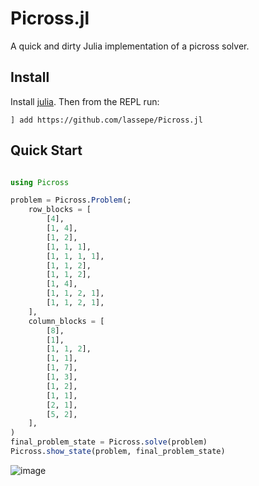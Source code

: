 # Picross.jl

A quick and dirty Julia implementation of a picross solver.

## Install

Install [julia](https://julialang.org/downloads/). Then from the REPL run:

`] add https://github.com/lassepe/Picross.jl`

## Quick Start

```julia

using Picross

problem = Picross.Problem(;                            
    row_blocks = [                             
        [4],                                   
        [1, 4],                                
        [1, 2],                                
        [1, 1, 1],                             
        [1, 1, 1, 1],                          
        [1, 1, 2],                             
        [1, 1, 2],                             
        [1, 4],                                
        [1, 1, 2, 1],                          
        [1, 1, 2, 1],                          
    ],                                         
    column_blocks = [                          
        [8],                                   
        [1],                                   
        [1, 1, 2],                             
        [1, 1],                                
        [1, 7],                                
        [1, 3],                                
        [1, 2],                                
        [1, 1],                                
        [2, 1],                                
        [5, 2],                                
    ],                                         
)                                              
final_problem_state = Picross.solve(problem)           
Picross.show_state(problem, final_problem_state)
```
![image](https://github.com/lassepe/Picross.jl/assets/10076790/eb674a00-efec-4544-b710-9f79d38a9691)
